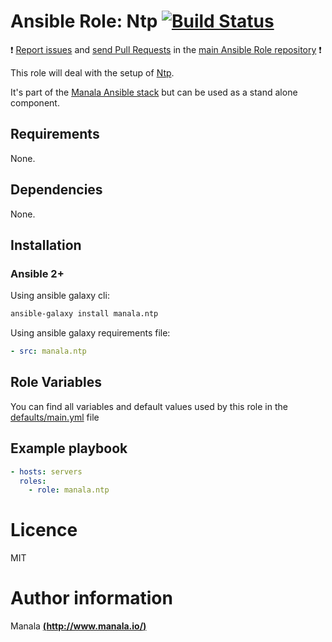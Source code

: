 # Ansible Role: Ntp [![Build Status](https://travis-ci.org/manala/ansible-role-ntp.svg?branch=master)](https://travis-ci.org/manala/ansible-role-ntp)

:exclamation: [Report issues](https://github.com/manala/ansible-roles/issues) and [send Pull Requests](https://github.com/manala/ansible-roles/pulls) in the [main Ansible Role repository](https://github.com/manala/ansible-roles) :exclamation:

This role will deal with the setup of [Ntp](http://www.ntp.org/).

It's part of the [Manala Ansible stack](http://www.manala.io) but can be used as a stand alone component.

## Requirements

None.

## Dependencies

None.

## Installation

### Ansible 2+

Using ansible galaxy cli:

```bash
ansible-galaxy install manala.ntp
```

Using ansible galaxy requirements file:

```yaml
- src: manala.ntp
```

## Role Variables

You can find all variables and default values used by this role in the [defaults/main.yml](./defaults/main.yml) file

## Example playbook

```yaml
- hosts: servers
  roles:
    - role: manala.ntp
```

# Licence

MIT

# Author information

Manala [**(http://www.manala.io/)**](http://www.manala.io)
